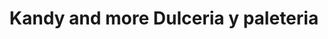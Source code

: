 ---
title: "Kandy and more Dulceria y paleteria"
url: /selma/kandy-and-more-dulceria-y-paleteria/
shop: Süßwaren
---